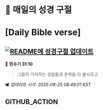 # 🙏 매일의 성경 구절
# [Daily Bible verse]
## [![README에 성경구절 업데이트](https://github.com/DONGSUKA/first_test/actions/workflows/update-readme-bible.yml/badge.svg)](https://github.com/DONGSUKA/first_test/actions/workflows/update-readme-bible.yml)
<!-- START_BIBLE_VERSE -->
📖 **민수기 31:10**
> 그들이 거처하는 성읍들과 촌락을 다 불사르고

🕊️ _업데이트 시각: 2025-08-25 08:49:01 KST_
  <!-- END_BIBLE_VERSE -->
## GITHUB_ACTION

